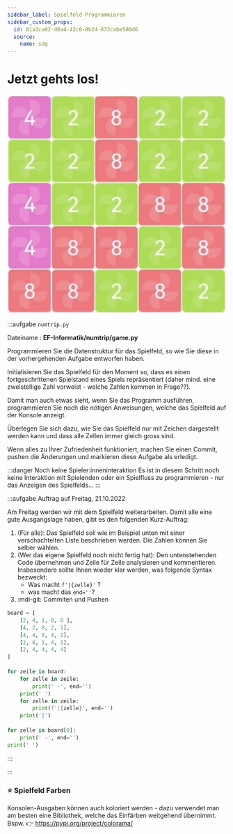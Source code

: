 ```yaml
---
sidebar_label: Spielfeld Programmieren
sidebar_custom_props:
  id: 81a2ca02-d6a4-42c0-8b24-833cabe500d6
  source:
    name: sdg
---
```


# Jetzt gehts los!

![NumTrip --width=200px](images/numtrip-inplay.png)

:::aufgabe `numtrip.py`
<Answer type="state" webKey="b160c683-c0de-405c-a847-cb3f3ab1aaf2" />

Dateiname
: __EF-Informatik/numtrip/game.py__

Programmieren Sie die Datenstruktur für das Spielfeld, so wie Sie diese in der vorhergehenden Aufgabe entworfen haben.

Initialisieren Sie das Spielfeld für den Moment so, dass es einen fortgeschrittenen Spielstand eines Spiels repräsentiert (daher mind. eine zweistellige Zahl vorweist - welche Zahlen kommen in Frage??).

Damit man auch etwas sieht, wenn Sie das Programm ausführen, programmieren Sie noch die nötigen Anweisungen, welche das Spielfeld auf der Konsole anzeigt.

Überlegen Sie sich dazu, wie Sie das Spielfeld nur mit Zeichen dargestellt werden kann und dass alle Zellen immer gleich gross sind.

Wenn alles zu Ihrer Zufriedenheit funktioniert, machen Sie einen Commit, pushen die Änderungen und markieren diese Aufgabe als erledigt.

:::danger Noch keine Spieler:inneninteraktion
Es ist in diesem Schritt noch keine Interaktion mit Spielenden oder ein Spielfluss zu programmieren - nur das Anzeigen des Spielfelds...
:::

:::aufgabe Auftrag auf Freitag, 21.10.2022
<Answer type="state" webKey="0696dee1-6f7e-40a6-b891-298abbf1dc63" />

Am Freitag werden wir mit dem Spielfeld weiterarbeiten. Damit alle eine gute Ausgangslage haben, gibt es den folgenden Kurz-Auftrag:

1. (Für alle): Das Spielfeld soll wie im Beispiel unten mit einer verschachtelten Liste beschrieben werden. Die Zahlen können Sie selber wählen.
2. (Wer das eigene Spielfeld noch nicht fertig hat): Den untenstehenden Code übernehmen und Zeile für Zeile analysieren und kommentieren. Insbesondere sollte Ihnen wieder klar werden, was folgende Syntax bezweckt:
     - Was macht `f'|{zelle}'` ?
     - was macht das `end=''`?
3. :mdi-git: Commiten und Pushen


```py
board = [
    [2, 4, 1, 8, 8 ],
    [4, 2, 8, 2, 1],
    [4, 4, 8, 4, 2],
    [2, 8, 1, 4, 1],
    [2, 4, 4, 4, 4]
]

for zeile in board:
    for zelle in zeile:
        print(' -', end='')
    print(' ')
    for zelle in zeile:
        print(f'|{zelle}', end='')
    print('|')

for zelle in board[0]:
    print(' -', end='')
print(' ')
```

:::


:::

### ⭐️ Spielfeld Farben

Konsolen-Ausgaben können auch koloriert werden - dazu verwendet man am besten eine Bibliothek, welche das Einfärben weitgehend übernimmt. Bspw. 👉 https://pypi.org/project/colorama/

